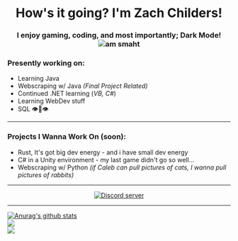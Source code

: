 </a>
<h1 align="center">How's it going? I'm Zach Childers!</h1>
<h3 align="center">I enjoy gaming, coding, and most importantly; Dark Mode! </br>
<img src="https://raw.githubusercontent.com/im-zach/im-zach/main/4275_pepe_5head.png" alt="am smaht" class="center"/> </h3>


### Presently working on:
* Learning Java
* Webscraping w/ Java *(Final Project Related)*
* Continued .NET learning (*VB, C#*)
* Learning WebDev stuff
* SQL 👁👄👁
---
### Projects I Wanna Work On (soon):
* Rust, It's got big dev energy - and i have small dev energy
* C# in a Unity environment - my last game didn't go so well...
* Webscraping w/ Python *(if Caleb can pull pictures of cats, I wanna pull pictures of rabbits)*

---
<p align = "center">
    <a href="https://discord.gg/m6RPFpzDuD"><img align="center" src="https://raw.githubusercontent.com/im-zach/im-zach/main/Discord-Logo-Color.png" alt="Discord server" /></a>
</p>

---

<a href="https://github.com/im-zach/github-readme-stats">
  <!-- this is good -->
  <img align="center" src="https://github-readme-stats.vercel.app/api?username=im-zach&show_icons=true&theme=merko" alt="Anurag's github stats" />
</a>
<br>
<a href="https://github.com/im-zach/github-readme-stats">
  <!-- Change the `github-readme-stats.anuraghazra1.vercel.app` to `github-readme-stats.vercel.app`  -->
  <img align="center" src="https://github-readme-stats.vercel.app/api/top-langs/?username=im-zach&langs_count=8&hide=c,batchfile,powershell &theme=dark&layout=compact" />
</a>
</br>

<a href="https://github.com/im-zach/github-readme-stats">
  <!-- Change the `github-readme-stats.anuraghazra1.vercel.app` to `github-readme-stats.vercel.app`  -->
  <img align="center" src="https://github-profile-trophy.vercel.app/?username=im-zach&title=Joined2020, Commit, Repositories, Stars, Followers&theme=dracula" />
</a>
  
